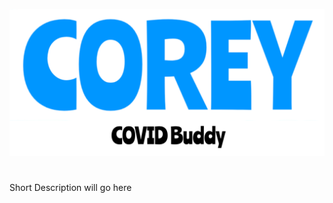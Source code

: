 ![Corey: COVID Buddy Logo](CoreyCOVIDBuddy/Images/CoreyCOVIDBuddy_Logo.png)
#
Short Description will go here
